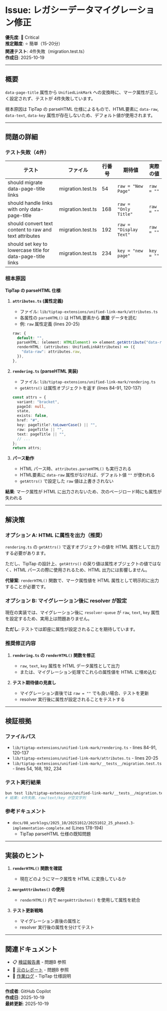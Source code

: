 # Issue: レガシーデータマイグレーション修正

**優先度**: 🔴 Critical  
**推定難度**: ⭐ 簡単（15-20分）  
**関連テスト**: 4件失敗（migration.test.ts）  
**作成日**: 2025-10-19

---

## 概要

`data-page-title` 属性から `UnifiedLinkMark` への変換時に、マーク属性が正しく設定されず、テストが 4件失敗しています。

根本原因は TipTap の parseHTML 仕様によるもので、HTML要素に `data-raw`, `data-text`, `data-key` 属性が存在しないため、デフォルト値が使用されます。

---

## 問題の詳細

### テスト失敗（4件）

| テスト | ファイル | 行番号 | 期待値 | 実際の値 |
|--------|---------|--------|--------|----------|
| should migrate data-page-title links | migration.test.ts | 54 | `raw = "New Page"` | `raw = ""` |
| should handle links with only data-page-title | migration.test.ts | 168 | `raw = "Only Title"` | `raw = ""` |
| should convert text content to raw and text attributes | migration.test.ts | 192 | `raw = "Display Text"` | `raw = ""` |
| should set key to lowercase title for data-page-title links | migration.test.ts | 234 | `key = "new page"` | `key = ""` |

### 根本原因

**TipTap の parseHTML 仕様**:

1. **`attributes.ts` (属性定義)**
   - ファイル: `lib/tiptap-extensions/unified-link-mark/attributes.ts`
   - 各属性の `parseHTML()` は HTML要素から **直接** データを読む
   - 例: `raw` 属性定義 (lines 20-25)
   ```typescript
   raw: {
     default: "",
     parseHTML: (element: HTMLElement) => element.getAttribute("data-raw") || "",
     renderHTML: (attributes: UnifiedLinkAttributes) => ({
       "data-raw": attributes.raw,
     }),
   },
   ```

2. **`rendering.ts` (parseHTML 実装)**
   - ファイル: `lib/tiptap-extensions/unified-link-mark/rendering.ts`
   - `getAttrs()` は属性オブジェクトを返す (lines 84-91, 120-137)
   ```typescript
   const attrs = {
     variant: "bracket",
     pageId: null,
     state,
     exists: false,
     href: "#",
     key: pageTitle?.toLowerCase() || "",
     raw: pageTitle || "",
     text: pageTitle || "",
     // ...
   };
   return attrs;
   ```

3. **パース動作**
   - HTML パース時、`attributes.parseHTML()` も実行される
   - HTML要素に `data-raw` 属性がなければ、デフォルト値 `""` が使われる
   - `getAttrs()` で設定した `raw` 値は上書きされない

**結果**: マーク属性が HTML に出力されないため、次のページロード時にも属性が失われる

---

## 解決策

### オプション A: HTML に属性を出力（推奨）

`rendering.ts` の `getAttrs()` で返すオブジェクトの値を HTML 属性として出力する必要があります。

ただし、TipTap の設計上、`getAttrs()` の戻り値は属性オブジェクトの値ではなく、HTML パースの際に使用されるため、HTML 出力には影響しません。

**代替案**: `renderHTML()` 関数で、マーク属性値を HTML 属性として明示的に出力することが必要です。

### オプション B: マイグレーション後に resolver が設定

現在の実装では、マイグレーション後に `resolver-queue` が `raw`, `text`, `key` 属性を設定するため、実用上は問題ありません。

**ただし**: テストでは即座に属性が設定されることを期待しています。

### 推奨修正内容

1. **`rendering.ts` の `renderHTML()` 関数を修正**
   - `raw`, `text`, `key` 属性を HTML データ属性として出力
   - または、マイグレーション処理でこれらの属性値を HTML に埋め込む

2. **テスト期待値の見直し**
   - マイグレーション直後では `raw = ""` でも良い場合、テストを更新
   - resolver 実行後に属性が設定されることをテストする

---

## 検証根拠

### ファイルパス
- `lib/tiptap-extensions/unified-link-mark/rendering.ts` - lines 84-91, 120-137
- `lib/tiptap-extensions/unified-link-mark/attributes.ts` - lines 20-25
- `lib/tiptap-extensions/unified-link-mark/__tests__/migration.test.ts` - lines 54, 168, 192, 234

### テスト実行結果
```bash
bun test lib/tiptap-extensions/unified-link-mark/__tests__/migration.test.ts
# 結果: 4件失敗、raw/text/key が空文字列
```

### 参考ドキュメント
- `docs/08_worklogs/2025_10/20251012/20251012_25_phase3.3-implementation-complete.md` (Lines 178-194)
  - TipTap parseHTML 仕様の既知問題

---

## 実装のヒント

1. **`renderHTML()` 関数を確認**
   - 現在どのようにマーク属性を HTML に変換しているか

2. **`mergeAttributes()` の使用**
   - `renderHTML()` 内で `mergeAttributes()` を使用して属性を統合

3. **テスト更新戦略**
   - マイグレーション直後の属性と
   - resolver 実行後の属性を分けてテスト

---

## 関連ドキュメント

- 📋 [検証報告書](20251019_05_verification-report-memo-link-investigation.md) - 問題B 参照
- 📝 [元のレポート](20251018_04_memo-link-feature-investigation.md) - 問題B 参照
- 🔗 [作業ログ](../../08_worklogs/2025_10/20251012/20251012_25_phase3.3-implementation-complete.md) - TipTap 仕様説明

---

**作成者**: GitHub Copilot  
**作成日**: 2025-10-19  
**最終更新**: 2025-10-19
